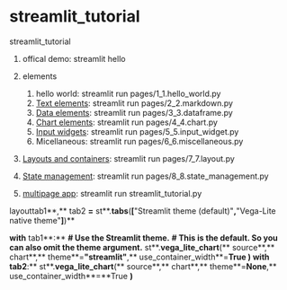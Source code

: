 # streamlit_tutorial

streamlit_tutorial


1. offical demo: streamlit hello
2. elements

   1. hello world: streamlit run pages/1_1.hello_world.py
   2. [Text elements](https://docs.streamlit.io/library/api-reference/text): streamlit run pages/2_2.markdown.py
   3. [Data elements](https://docs.streamlit.io/library/api-reference/data): streamlit run pages/3_3.dataframe.py
   4. [Chart elements](https://docs.streamlit.io/library/api-reference/charts): streamlit run pages/4_4.chart.py
   5. [Input widgets](https://docs.streamlit.io/library/api-reference/widgets): streamlit run pages/5_5.input_widget.py
   6. Micellaneous: streamlit run pages/6_6.miscellaneous.py
3. [Layouts and containers](https://docs.streamlit.io/library/api-reference/layout): streamlit run pages/7_7.layout.py
4. [State management](https://docs.streamlit.io/library/api-reference/session-state): streamlit run pages/8_8.state_management.py
5. [multipage app](https://docs.streamlit.io/get-started/tutorials/create-a-multipage-app): streamlit run streamlit_tutorial.py



layouttab1**,** tab2 **=** st**.**tabs**(**[**"Streamlit theme (default)"**,**"Vega-Lite native theme"**]**)**

**with** tab1**:**
    **# Use the Streamlit theme.**
    **# This is the default. So you can also omit the theme argument.**
    st**.**vega_lite_chart**(**
        source**,** chart**,** theme**=**"streamlit"**,** use_container_width**=**True
    **)**
**with** tab2**:**
    st**.**vega_lite_chart**(**
        source**,** chart**,** theme**=**None**,** use_container_width**=**True
    **)**
